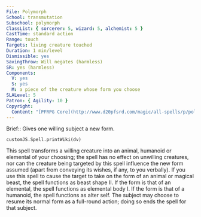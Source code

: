 ```yaml
---
File: Polymorph
School: transmutation
Subschool: polymorph
ClassList: { sorcerer: 5, wizard: 5, alchemist: 5 }
CastTime: standard action
Range: touch
Targets: living creature touched
Duration: 1 min/level
Dismissible: yes
SavingThrow: Will negates (harmless)
SR: yes (harmless)
Components:
  V: yes
  S: yes
  M: a piece of the creature whose form you choose
SLALevel: 5
Patron: { Agility: 10 }
Copyright:
  Content: "[PFRPG Core](http://www.d20pfsrd.com/magic/all-spells/p/polymorph)"
---
```

Brief:: Gives one willing subject a new form.

```dataviewjs
customJS.Spell.printWiki(dv)
```

This spell transforms a willing creature into an animal, humanoid or elemental of your choosing; the spell has no effect on unwilling creatures, nor can the creature being targeted by this spell influence the new form assumed (apart from conveying its wishes, if any, to you verbally).  If you use this spell to cause the target to take on the form of an animal or magical beast, the spell functions as beast shape II. If the form is that of an elemental, the spell functions as elemental body I. If the form is that of a humanoid, the spell functions as alter self.  The subject may choose to resume its normal form as a full-round action; doing so ends the spell for that subject.
